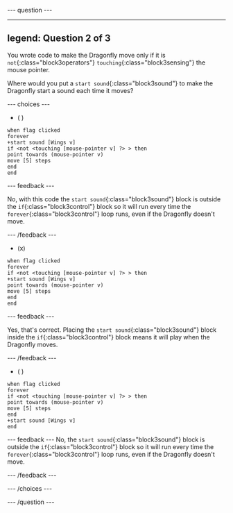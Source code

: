 
--- question ---

---
legend: Question 2 of 3
---

You wrote code to make the Dragonfly move only if it is `not`{:class="block3operators"} `touching`{:class="block3sensing"} the mouse pointer.

Where would you put a `start sound`{:class="block3sound"} to make the Dragonfly start a sound each time it moves?

--- choices ---

- ( ) 

```blocks3
when flag clicked
forever
+start sound [Wings v]
if <not <touching [mouse-pointer v] ?> > then
point towards (mouse-pointer v)
move [5] steps
end
end
```

--- feedback ---

No, with this code the `start sound`{:class="block3sound"} block is outside the `if`{:class="block3control"} block so it will run every time the `forever`{:class="block3control"} loop runs, even if the Dragonfly doesn't move.

--- /feedback ---

- (x) 

```blocks3
when flag clicked
forever
if <not <touching [mouse-pointer v] ?> > then
+start sound [Wings v]
point towards (mouse-pointer v)
move [5] steps
end
end
```

  --- feedback ---

Yes, that's correct. Placing the `start sound`{:class="block3sound"} block inside the `if`{:class="block3control"} block means it will play when the Dragonfly moves.

  --- /feedback ---

- ( ) 


```blocks3
when flag clicked
forever
if <not <touching [mouse-pointer v] ?> > then
point towards (mouse-pointer v)
move [5] steps
end
+start sound [Wings v]
end
```

  --- feedback ---
No, the `start sound`{:class="block3sound"} block is outside the `if`{:class="block3control"} block so it will run every time the `forever`{:class="block3control"} loop runs, even if the Dragonfly doesn't move.

  --- /feedback ---

--- /choices ---

--- /question ---
